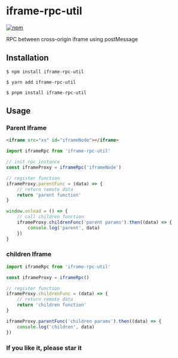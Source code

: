 # iframe-rpc-util

[![npm](https://img.shields.io/npm/v/iframe-rpc-util.svg)](https://www.npmjs.com/package/iframe-rpc-util)

RPC between cross-origin iframe using postMessage

## Installation


```shell
$ npm install iframe-rpc-util

$ yarn add iframe-rpc-util

$ pnpm install iframe-rpc-util
```

## Usage

### Parent Iframe

```html
<iframe src="xx" id="iframeNode"></iframe>
```

```js
import iframeRpc from 'iframe-rpc-util'

// init rpc instance
const iframeProxy = iframeRpc('iframeNode')

// register function
iframeProxy.parentFunc = (data) => {
    // return remote data
    return 'parent function'
}

window.onload = () => {
    // call children function
    iframeProxy.childrenFunc('parent params').then((data) => {
        console.log('parent', data)
    })
}
```


### children Iframe

```js
import iframeRpc from 'iframe-rpc-util'

const iframeProxy = iframeRpc()

// register function
iframeProxy.childrenFunc = (data) => {
    // return remote data
    return 'children function'
}

iframeProxy.parentFunc('children params').then((data) => {
    console.log('children', data)
})
```


### If you like it, please star it
